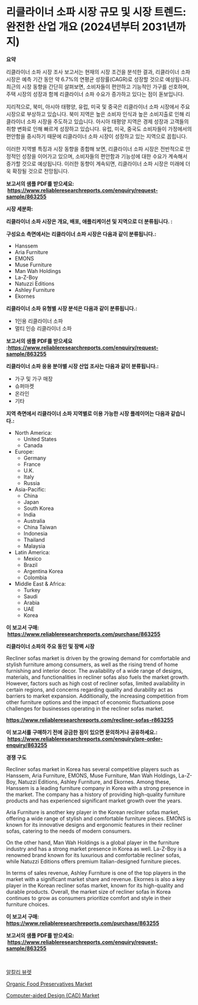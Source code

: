 <p><h1>리클라이너 소파 시장 규모 및 시장 트렌드: 완전한 산업 개요 (2024년부터 2031년까지)</h1></p><p><strong>요약</strong></p>
<p><p>리클라이너 소파 시장 조사 보고서는 현재의 시장 조건을 분석한 결과, 리클라이너 소파 시장은 예측 기간 동안 약 6.7%의 연평균 성장률(CAGR)로 성장할 것으로 예상됩니다. 최근의 시장 동향을 간단히 살펴보면, 소비자들이 편안하고 기능적인 가구를 선호하며, 주택 시장의 성장과 함께 리클라이너 소파 수요가 증가하고 있다는 점이 돋보입니다.</p><p>지리적으로, 북미, 아시아 태평양, 유럽, 미국 및 중국은 리클라이너 소파 시장에서 주요 시장으로 부상하고 있습니다. 북미 지역은 높은 소비자 인식과 높은 소비지출로 인해 리클라이너 소파 시장을 주도하고 있습니다. 아시아 태평양 지역은 경제 성장과 고객들의 취향 변화로 인해 빠르게 성장하고 있습니다. 유럽, 미국, 중국도 소비자들이 가정에서의 편안함을 중시하기 때문에 리클라이너 소파 시장이 성장하고 있는 지역으로 꼽힙니다.</p><p>이러한 지역별 특징과 시장 동향을 종합해 보면, 리클라이너 소파 시장은 전반적으로 안정적인 성장을 이어가고 있으며, 소비자들의 편안함과 기능성에 대한 수요가 계속해서 증가할 것으로 예상됩니다. 이러한 동향이 계속되면, 리클라이너 소파 시장은 미래에 더욱 확장될 것으로 전망됩니다.</p></p>
<p><strong>보고서의 샘플 PDF를 받으세요: &nbsp;<a href="https://www.reliableresearchreports.com/enquiry/request-sample/863255">https://www.reliableresearchreports.com/enquiry/request-sample/863255</a></strong></p>
<p><strong>시장 세분화:</strong></p>
<p><strong> 리클라이너 소파 시장은 개요, 배포, 애플리케이션 및 지역으로 더 분류됩니다. :</strong></p>
<p><strong>구성요소 측면에서는 리클라이너 소파 시장은 다음과 같이 분류됩니다.:</strong></p>
<p><ul><li>Hanssem</li><li>Aria Furniture</li><li>EMONS</li><li>Muse Furniture</li><li>Man Wah Holdings</li><li>La-Z-Boy</li><li>Natuzzi Editions</li><li>Ashley Furniture</li><li>Ekornes</li></ul></p>
<p><strong> 리클라이너 소파 유형별 시장 분석은 다음과 같이 분류됩니다.:</strong></p>
<p><ul><li>1인용 리클라이너 소파</li><li>멀티 인승 리클라이너 소파</li></ul></p>
<p><strong>보고서의 샘플 PDF를 받으세요 :<a href="https://www.reliableresearchreports.com/enquiry/request-sample/863255">https://www.reliableresearchreports.com/enquiry/request-sample/863255</a></strong></p>
<p><strong> 리클라이너 소파 응용 분야별 시장 산업 조사는 다음과 같이 분류됩니다.:</strong></p>
<p><ul><li>가구 및 가구 매장</li><li>슈퍼마켓</li><li>온라인</li><li>기타</li></ul></p>
<p><strong>지역 측면에서 리클라이너 소파 지역별로 이용 가능한 시장 플레이어는 다음과 같습니다.:</strong></p>
<p><ul>
    <li>
        North America:
        <ul>
            <li>United States</li>
            <li>Canada</li>
        </ul>
    </li>
    <li>
        Europe:
        <ul>
            <li>Germany</li>
            <li>France</li>
            <li>U.K.</li>
            <li>Italy</li>
            <li>Russia</li>
        </ul>
    </li>
    <li>
        Asia-Pacific:
        <ul>
            <li>China</li>
            <li>Japan</li>
            <li>South Korea</li>
            <li>India</li>
            <li>Australia</li>
            <li>China Taiwan</li>
            <li>Indonesia</li>
            <li>Thailand</li>
            <li>Malaysia</li>
        </ul>
    </li>
    <li>
        Latin America:
        <ul>
            <li>Mexico</li>
            <li>Brazil</li>
            <li>Argentina Korea</li>
            <li>Colombia</li>
        </ul>
    </li>
    <li>
        Middle East & Africa:
        <ul>
            <li>Turkey</li>
            <li>Saudi</li>
            <li>Arabia</li>
            <li>UAE</li>
            <li>Korea</li>
        </ul>
    </li>
    </ul></p>
<p><strong>이 보고서 구매: &nbsp;<a href="https://www.reliableresearchreports.com/purchase/863255">https://www.reliableresearchreports.com/purchase/863255</a></strong></p>
<p><strong>리클라이너 소파의 주요 동인 및 장벽 시장</strong></p>
<p><p>Recliner sofas market is driven by the growing demand for comfortable and stylish furniture among consumers, as well as the rising trend of home furnishing and interior decor. The availability of a wide range of designs, materials, and functionalities in recliner sofas also fuels the market growth. However, factors such as high cost of recliner sofas, limited availability in certain regions, and concerns regarding quality and durability act as barriers to market expansion. Additionally, the increasing competition from other furniture options and the impact of economic fluctuations pose challenges for businesses operating in the recliner sofas market.</p></p>
<p><strong><a href="https://www.reliableresearchreports.com/recliner-sofas-r863255">https://www.reliableresearchreports.com/recliner-sofas-r863255</a></strong></p>
<p><strong>이 보고서를 구매하기 전에 궁금한 점이 있으면 문의하거나 공유하세요.: &nbsp;<a href="https://www.reliableresearchreports.com/enquiry/pre-order-enquiry/863255">https://www.reliableresearchreports.com/enquiry/pre-order-enquiry/863255</a></strong></p>
<p><strong>경쟁 구도</strong></p>
<p><p>Recliner sofas market in Korea has several competitive players such as Hanssem, Aria Furniture, EMONS, Muse Furniture, Man Wah Holdings, La-Z-Boy, Natuzzi Editions, Ashley Furniture, and Ekornes. Among these, Hanssem is a leading furniture company in Korea with a strong presence in the market. The company has a history of providing high-quality furniture products and has experienced significant market growth over the years. </p><p>Aria Furniture is another key player in the Korean recliner sofas market, offering a wide range of stylish and comfortable furniture pieces. EMONS is known for its innovative designs and ergonomic features in their recliner sofas, catering to the needs of modern consumers. </p><p>On the other hand, Man Wah Holdings is a global player in the furniture industry and has a strong market presence in Korea as well. La-Z-Boy is a renowned brand known for its luxurious and comfortable recliner sofas, while Natuzzi Editions offers premium Italian-designed furniture pieces.</p><p>In terms of sales revenue, Ashley Furniture is one of the top players in the market with a significant market share and revenue. Ekornes is also a key player in the Korean recliner sofas market, known for its high-quality and durable products. Overall, the market size of recliner sofas in Korea continues to grow as consumers prioritize comfort and style in their furniture choices.</p></p>
<p><strong>이 보고서 구매: &nbsp; <a href="https://www.reliableresearchreports.com/purchase/863255">https://www.reliableresearchreports.com/purchase/863255</a></strong></p>
<p><strong>보고서의 샘플 PDF를 받으세요: &nbsp;<a href="https://www.reliableresearchreports.com/enquiry/request-sample/863255">https://www.reliableresearchreports.com/enquiry/request-sample/863255</a></strong><strong></strong></p>
<p>&nbsp;</p>
<p><p><a href="https://medium.com/@johnsonlowe2023_38650/%EC%95%8C%EC%B9%BC%EB%A6%AC-%EB%B6%84%EC%A3%BC-%EC%8B%9C%EC%9E%A5-%EC%A0%90%EC%9C%A0%EC%9C%A8-%EB%B3%80%ED%99%94-%EB%B0%8F-%EC%8B%9C%EC%9E%A5-%EC%84%B1%EC%9E%A5-%EC%B6%94%EC%9D%B4-2024%EB%85%84-2031%EB%85%84-4ddaf2381d59">알칼리 뷰렛</a></p><p><a href="https://github.com/PeterParrish5/Market-Research-Report-List-4/blob/main/organic-food-preservatives-market.md">Organic Food Preservatives Market</a></p><p><a href="https://issuu.com/reportprime-2/docs/computer-aided-design-cad-market-size-2030.pptx">Computer-aided Design (CAD) Market</a></p></p>